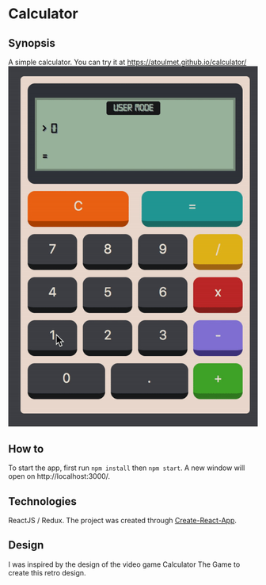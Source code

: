 # Calculator

## Synopsis

A simple calculator. You can try it at https://atoulmet.github.io/calculator/
<img src="./img/calculator.gif">

## How to

To start the app, first run `npm install` then `npm start`. A new window will open on http://localhost:3000/.

## Technologies

ReactJS / Redux.
The project was created through <a href='https://github.com/facebook/create-react-app'> Create-React-App</a>.

## Design

I was inspired by the design of the video game Calculator The Game to create this retro design.

